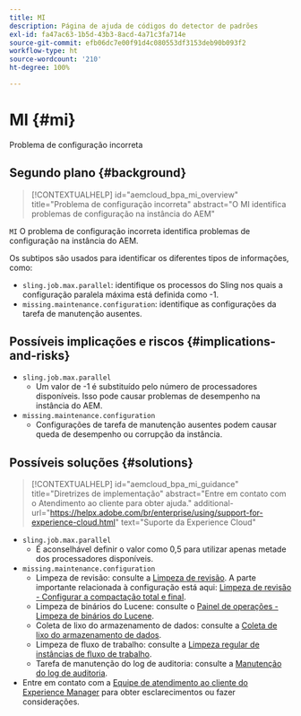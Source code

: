 ```yaml
---
title: MI
description: Página de ajuda de códigos do detector de padrões
exl-id: fa47ac63-1b5d-43b3-8acd-4a71c3fa714e
source-git-commit: efb06dc7e00f91d4c080553df3153deb90b093f2
workflow-type: ht
source-wordcount: '210'
ht-degree: 100%

---
```


# MI {#mi}

Problema de configuração incorreta

## Segundo plano {#background}

>[!CONTEXTUALHELP]
>id="aemcloud_bpa_mi_overview"
>title="Problema de configuração incorreta"
>abstract="O MI identifica problemas de configuração na instância do AEM"

`MI` O problema de configuração incorreta identifica problemas de configuração na instância do AEM.

Os subtipos são usados para identificar os diferentes tipos de informações, como:

* `sling.job.max.parallel`: identifique os processos do Sling nos quais a configuração paralela máxima está definida como -1.
* `missing.maintenance.configuration`: identifique as configurações da tarefa de manutenção ausentes.

## Possíveis implicações e riscos {#implications-and-risks}

* `sling.job.max.parallel`
   * Um valor de -1 é substituído pelo número de processadores disponíveis. Isso pode causar problemas de desempenho na instância do AEM.
* `missing.maintenance.configuration`
   * Configurações de tarefa de manutenção ausentes podem causar queda de desempenho ou corrupção da instância.

## Possíveis soluções {#solutions}

>[!CONTEXTUALHELP]
>id="aemcloud_bpa_mi_guidance"
>title="Diretrizes de implementação"
>abstract="Entre em contato com o Atendimento ao cliente para obter ajuda."
>additional-url="https://helpx.adobe.com/br/enterprise/using/support-for-experience-cloud.html" text="Suporte da Experience Cloud"

* `sling.job.max.parallel`
   * É aconselhável definir o valor como 0,5 para utilizar apenas metade dos processadores disponíveis.
* `missing.maintenance.configuration`
   * Limpeza de revisão: consulte a [Limpeza de revisão](https://experienceleague.adobe.com/docs/experience-manager-65/deploying/deploying/revision-cleanup.html?lang=pt-BR). A parte importante relacionada à configuração está aqui: [Limpeza de revisão - Configurar a compactação total e final](https://experienceleague.adobe.com/docs/experience-manager-65/deploying/deploying/revision-cleanup.html?lang=pt-BR#how-to-configure-full-and-tail-compaction).
   * Limpeza de binários do Lucene: consulte o [Painel de operações - Limpeza de binários do Lucene](https://experienceleague.adobe.com/docs/experience-manager-65/administering/operations/operations-dashboard.html?lang=pt-BR#lucene-binaries-cleanup).
   * Coleta de lixo do armazenamento de dados: consulte a [Coleta de lixo do armazenamento de dados](https://experienceleague.adobe.com/docs/experience-manager-65/administering/operations/data-store-garbage-collection.html?lang=pt-BR).
   * Limpeza de fluxo de trabalho: consulte a [Limpeza regular de instâncias de fluxo de trabalho](https://experienceleague.adobe.com/docs/experience-manager-65/administering/operations/workflows-administering.html?lang=pt-BR#regular-purging-of-workflow-instances).
   * Tarefa de manutenção do log de auditoria: consulte a [Manutenção do log de auditoria](https://experienceleague.adobe.com/docs/experience-manager-65/administering/operations/operations-audit-log.html?lang=pt-BR).
* Entre em contato com a [Equipe de atendimento ao cliente do Experience Manager](https://helpx.adobe.com/br/enterprise/using/support-for-experience-cloud.html) para obter esclarecimentos ou fazer considerações.
